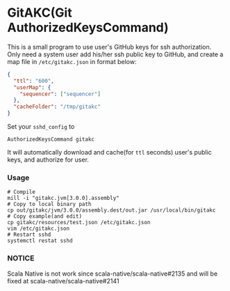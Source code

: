 # GitAKC(Git AuthorizedKeysCommand)

This is a small program to use user's GitHub keys for ssh authorization.  
Only need a system user add his/her ssh public key to GitHub, and create a map file in `/etc/gitakc.json` in format below:
```json
{
  "ttl": "600",
  "userMap": {
    "sequencer": ["sequencer"]
  },
  "cacheFolder": "/tmp/gitakc"
}
```
Set your `sshd_config` to
```
AuthorizedKeysCommand gitakc
```
It will automatically download and cache(for `ttl` seconds) user's public keys, and authorize for user.

### Usage
```
# Compile
mill -i "gitakc.jvm[3.0.0].assembly"
# Copy to local binary path
cp out/gitakc/jvm/3.0.0/assembly.dest/out.jar /usr/local/bin/gitakc
# Copy example(and edit)
cp gitakc/resources/test.json /etc/gitakc.json
vim /etc/gitakc.json
# Restart sshd
systemctl restat sshd
```

### NOTICE
Scala Native is not work since scala-native/scala-native#2135 and will be fixed at scala-native/scala-native#2141
